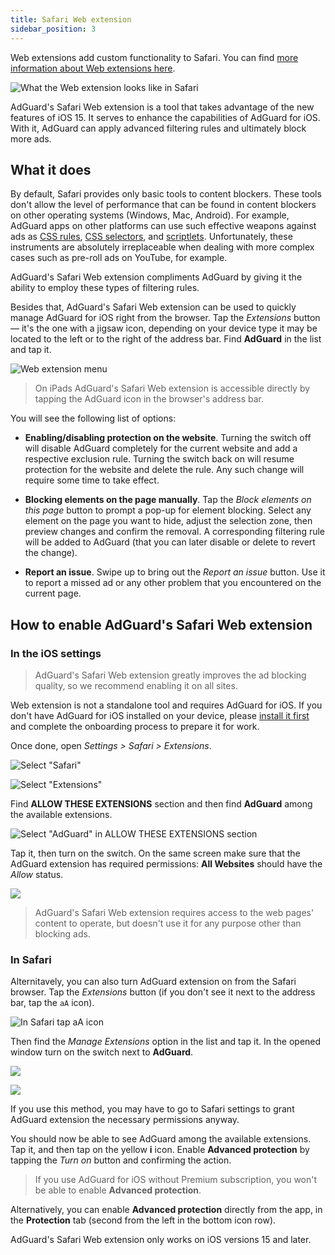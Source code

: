 ```yaml
---
title: Safari Web extension
sidebar_position: 3
---
```


Web extensions add custom functionality to Safari. You can find [more information about Web extensions here](https://developer.apple.com/documentation/safariservices/safari_web_extensions).

![What the Web extension looks like in Safari](https://cdn.adguard.com/public/Adguard/kb/iOS/webext/menu_en.png)

AdGuard's Safari Web extension is a tool that takes advantage of the new features of iOS 15. It serves to enhance the capabilities of AdGuard for iOS. With it, AdGuard can apply advanced filtering rules and ultimately block more ads.

## What it does

By default, Safari provides only basic tools to content blockers. These tools don't allow the level of performance that can be found in content blockers on other operating systems (Windows, Mac, Android). For example, AdGuard apps on other platforms can use such effective weapons against ads as [CSS rules](/general/ad-filtering/create-own-filters#cosmetic-css-rules), [CSS selectors](/general/ad-filtering/create-own-filters#extended-css-selectors), and [scriptlets](/general/ad-filtering/create-own-filters#scriptlets). Unfortunately, these instruments are absolutely irreplaceable when dealing with more complex cases such as pre-roll ads on YouTube, for example.

AdGuard's Safari Web extension compliments AdGuard by giving it the ability to employ these types of filtering rules.

Besides that, AdGuard's Safari Web extension can be used to quickly manage AdGuard for iOS right from the browser. Tap the *Extensions* button — it's the one with a jigsaw icon, depending on your device type it may be located to the left or to the right of the address bar. Find **AdGuard** in the list and tap it.

![Web extension menu](https://cdn.adguard.com/public/Adguard/kb/iOS/webext/ext_adguard_en.png?1)
> On iPads AdGuard's Safari Web extension is accessible directly by tapping the AdGuard icon in the browser's address bar.

You will see the following list of options:

* **Enabling/disabling protection on the website**. Turning the switch off will disable AdGuard completely for the current website and add a respective exclusion rule. Turning the switch back on will resume protection for the website and delete the rule. Any such change will require some time to take effect.

* **Blocking elements on the page manually**. Tap the *Block elements on this page* button to prompt a pop-up for element blocking. Select any element on the page you want to hide, adjust the selection zone, then preview changes and confirm the removal. A corresponding filtering rule will be added to AdGuard (that you can later disable or delete to revert the change).

* **Report an issue**. Swipe up to bring out the *Report an issue* button. Use it to report a missed ad or any other problem that you encountered on the current page.

## How to enable AdGuard's Safari Web extension

### In the iOS settings

> AdGuard's Safari Web extension greatly improves the ad blocking quality, so we recommend enabling it on all sites.

Web extension is not a standalone tool and requires AdGuard for iOS. If you don't have AdGuard for iOS installed on your device, please [install it first](/adguard-for-ios/installation) and complete the onboarding process to prepare it for work.

Once done, open *Settings > Safari > Extensions*.

![Select "Safari"](https://cdn.adguard.com/public/Adguard/kb/iOS/webext/settings1_en.png)

![Select "Extensions"](https://cdn.adguard.com/public/Adguard/kb/iOS/webext/settings2_en.png)

Find **ALLOW THESE EXTENSIONS** section and then find **AdGuard** among the available extensions.

![Select "AdGuard" in ALLOW THESE EXTENSIONS section](https://cdn.adguard.com/public/Adguard/kb/iOS/webext/settings3_en.png)

Tap it, then turn on the switch. On the same screen make sure that the AdGuard extension has required permissions: **All Websites** should have the *Allow* status.

![](https://cdn.adguard.com/public/Adguard/kb/iOS/webext/settings4_en.png)

> AdGuard's Safari Web extension requires access to the web pages' content to operate, but doesn't use it for any purpose other than blocking ads.

### In Safari

Alternitavely, you can also turn AdGuard extension on from the Safari browser. Tap the *Extensions* button (if you don't see it next to the address bar, tap the `aA` icon).

![In Safari tap aA icon](https://cdn.adguard.com/public/Adguard/kb/iOS/webext/safari1_en.png)

Then find the *Manage Extensions* option in the list and tap it. In the opened window turn on the switch next to **AdGuard**.

![](https://cdn.adguard.com/public/Adguard/kb/iOS/webext/safari2_en.png)

![](https://cdn.adguard.com/public/Adguard/kb/iOS/webext/safari3_en.png)

If you use this method, you may have to go to Safari settings to grant AdGuard extension the necessary permissions anyway.

You should now be able to see AdGuard among the available extensions. Tap it, and then tap on the yellow **i** icon. Enable **Advanced protection** by tapping the *Turn on* button and confirming the action.
> If you use AdGuard for iOS without Premium subscription, you won't be able to enable **Advanced protection**.

Alternatively, you can enable **Advanced protection** directly from the app, in the **Protection** tab (second from the left in the bottom icon row).

AdGuard's Safari Web extension only works on iOS versions 15 and later.
